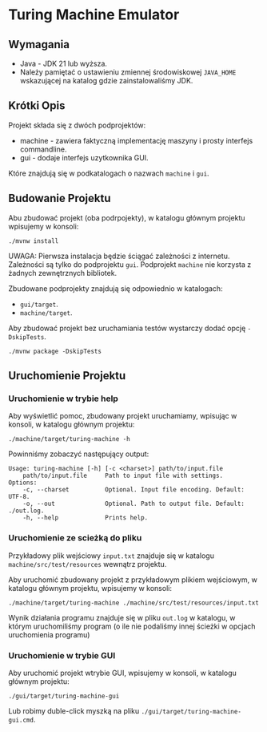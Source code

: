 # Turing Machine Emulator

## Wymagania

- Java - JDK 21 lub wyższa.
- Należy pamiętać o ustawieniu zmiennej środowiskowej `JAVA_HOME` wskazującej
      na katalog gdzie zainstalowaliśmy JDK.

## Krótki Opis

Projekt składa się z dwóch podprojektów:

- machine - zawiera faktyczną implementację maszyny i prosty interfejs commandline.
- gui - dodaje interfejs uzytkownika GUI. 

Które znajdują się w podkatalogach o nazwach `machine` i `gui`.


## Budowanie Projektu

Abu zbudować projekt (oba podrpojekty), w katalogu głównym projektu
wpisujemy w konsoli:

```shell
./mvnw install
```
UWAGA:
Pierwsza instalacja będzie ściągać zależności z internetu. 
Zależności są tylko do podprojektu `gui`. Podprojekt `machine` 
nie korzysta z żadnych zewnętrznych bibliotek.

Zbudowane podprojekty znajdują się odpowiednio w katalogach:
- `gui/target`.
- `machine/target`.

Aby zbudować projekt bez uruchamiania testów wystarczy dodać opcję `-DskipTests`.
```shell
./mvnw package -DskipTests
```
## Uruchomienie Projektu

### Uruchomienie w trybie help

Aby wyświetlić pomoc, zbudowany projekt uruchamiamy, 
wpisując w konsoli, w katalogu głównym projektu:
```shell
./machine/target/turing-machine -h
```

Powinniśmy zobaczyć następujący output:
```
Usage: turing-machine [-h] [-c <charset>] path/to/input.file
    path/to/input.file     Path to input file with settings.
Options:
    -c, --charset          Optional. Input file encoding. Default: UTF-8.
    -o, --out              Optional. Path to output file. Default: ./out.log.
    -h, --help             Prints help.
```

### Uruchomienie ze scieżką do pliku

Przykładowy plik wejściowy `input.txt` znajduje się 
w katalogu `machine/src/test/resources` wewnątrz projektu.

Aby uruchomić zbudowany projekt z przykładowym plikiem wejściowym,
w katalogu głównym projektu, wpisujemy w konsoli:
```shell
./machine/target/turing-machine ./machine/src/test/resources/input.txt
```
Wynik działania programu znajduje się w pliku `out.log` w katalogu, w którym 
uruchomiliśmy program (o ile nie podaliśmy innej ścieżki w opcjach uruchomienia programu)

### Uruchomienie w trybie GUI

Aby uruchomić projekt wtrybie GUI, wpisujemy w konsoli, w katalogu głównym projektu:

```shell
./gui/target/turing-machine-gui
```

Lub robimy duble-click myszką na pliku `./gui/target/turing-machine-gui.cmd`.

